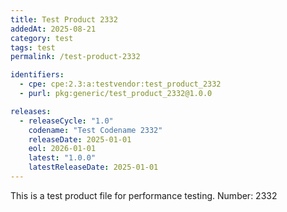 ```yaml
---
title: Test Product 2332
addedAt: 2025-08-21
category: test
tags: test
permalink: /test-product-2332

identifiers:
  - cpe: cpe:2.3:a:testvendor:test_product_2332
  - purl: pkg:generic/test_product_2332@1.0.0

releases:
  - releaseCycle: "1.0"
    codename: "Test Codename 2332"
    releaseDate: 2025-01-01
    eol: 2026-01-01
    latest: "1.0.0"
    latestReleaseDate: 2025-01-01
---
```


This is a test product file for performance testing. Number: 2332
